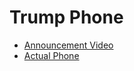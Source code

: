 # Trump Phone
- [Announcement Video](https://www.youtube.com/watch?v=Aax7DFNSNUE)
- [Actual Phone](https://trumpmobile.com/t1-phone)

